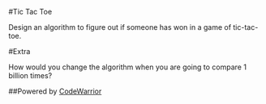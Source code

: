 #Tic Tac Toe

Design an algorithm to figure out if someone has won in a game of tic-tac-toe.

#Extra

How would you change the algorithm when you are going to compare 1 billion times?

##Powered by [CodeWarrior](http://code-warrior.herokuapp.com)
